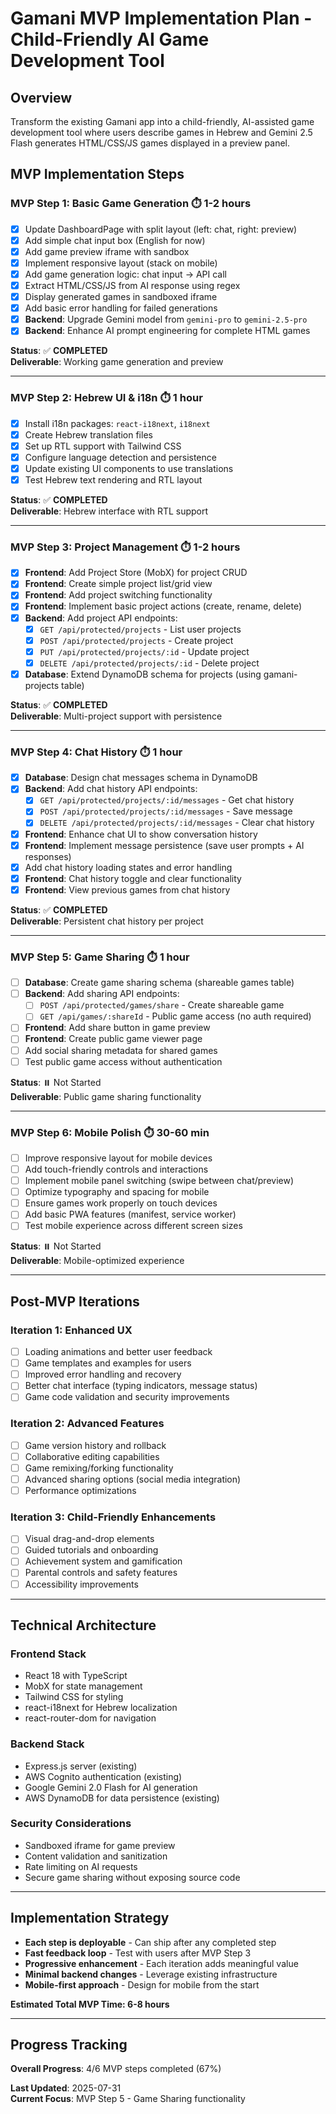 # Gamani MVP Implementation Plan - Child-Friendly AI Game Development Tool

## Overview
Transform the existing Gamani app into a child-friendly, AI-assisted game development tool where users describe games in Hebrew and Gemini 2.5 Flash generates HTML/CSS/JS games displayed in a preview panel.

## MVP Implementation Steps

### MVP Step 1: Basic Game Generation ⏱️ 1-2 hours
- [x] Update DashboardPage with split layout (left: chat, right: preview)
- [x] Add simple chat input box (English for now)
- [x] Add game preview iframe with sandbox
- [x] Implement responsive layout (stack on mobile)
- [x] Add game generation logic: chat input → API call
- [x] Extract HTML/CSS/JS from AI response using regex
- [x] Display generated games in sandboxed iframe
- [x] Add basic error handling for failed generations
- [x] **Backend**: Upgrade Gemini model from `gemini-pro` to `gemini-2.5-pro`
- [x] **Backend**: Enhance AI prompt engineering for complete HTML games

**Status**: ✅ **COMPLETED**  
**Deliverable**: Working game generation and preview

---

### MVP Step 2: Hebrew UI & i18n ⏱️ 1 hour
- [x] Install i18n packages: `react-i18next`, `i18next`
- [x] Create Hebrew translation files
- [x] Set up RTL support with Tailwind CSS
- [x] Configure language detection and persistence
- [x] Update existing UI components to use translations
- [x] Test Hebrew text rendering and RTL layout

**Status**: ✅ **COMPLETED**  
**Deliverable**: Hebrew interface with RTL support

---

### MVP Step 3: Project Management ⏱️ 1-2 hours
- [x] **Frontend**: Add Project Store (MobX) for project CRUD
- [x] **Frontend**: Create simple project list/grid view
- [x] **Frontend**: Add project switching functionality
- [x] **Frontend**: Implement basic project actions (create, rename, delete)
- [x] **Backend**: Add project API endpoints:
  - [x] `GET /api/protected/projects` - List user projects
  - [x] `POST /api/protected/projects` - Create project
  - [x] `PUT /api/protected/projects/:id` - Update project
  - [x] `DELETE /api/protected/projects/:id` - Delete project
- [x] **Database**: Extend DynamoDB schema for projects (using gamani-projects table)

**Status**: ✅ **COMPLETED**  
**Deliverable**: Multi-project support with persistence

---

### MVP Step 4: Chat History ⏱️ 1 hour
- [x] **Database**: Design chat messages schema in DynamoDB
- [x] **Backend**: Add chat history API endpoints:
  - [x] `GET /api/protected/projects/:id/messages` - Get chat history
  - [x] `POST /api/protected/projects/:id/messages` - Save message
  - [x] `DELETE /api/protected/projects/:id/messages` - Clear chat history
- [x] **Frontend**: Enhance chat UI to show conversation history
- [x] **Frontend**: Implement message persistence (save user prompts + AI responses)
- [x] Add chat history loading states and error handling
- [x] **Frontend**: Chat history toggle and clear functionality
- [x] **Frontend**: View previous games from chat history

**Status**: ✅ **COMPLETED**  
**Deliverable**: Persistent chat history per project

---

### MVP Step 5: Game Sharing ⏱️ 1 hour
- [ ] **Database**: Create game sharing schema (shareable games table)
- [ ] **Backend**: Add sharing API endpoints:
  - [ ] `POST /api/protected/games/share` - Create shareable game
  - [ ] `GET /api/games/:shareId` - Public game access (no auth required)
- [ ] **Frontend**: Add share button in game preview
- [ ] **Frontend**: Create public game viewer page
- [ ] Add social sharing metadata for shared games
- [ ] Test public game access without authentication

**Status**: ⏸️ Not Started  
**Deliverable**: Public game sharing functionality

---

### MVP Step 6: Mobile Polish ⏱️ 30-60 min
- [ ] Improve responsive layout for mobile devices
- [ ] Add touch-friendly controls and interactions
- [ ] Implement mobile panel switching (swipe between chat/preview)
- [ ] Optimize typography and spacing for mobile
- [ ] Ensure games work properly on touch devices
- [ ] Add basic PWA features (manifest, service worker)
- [ ] Test mobile experience across different screen sizes

**Status**: ⏸️ Not Started  
**Deliverable**: Mobile-optimized experience

---

## Post-MVP Iterations

### Iteration 1: Enhanced UX
- [ ] Loading animations and better user feedback
- [ ] Game templates and examples for users
- [ ] Improved error handling and recovery
- [ ] Better chat interface (typing indicators, message status)
- [ ] Game code validation and security improvements

### Iteration 2: Advanced Features  
- [ ] Game version history and rollback
- [ ] Collaborative editing capabilities
- [ ] Game remixing/forking functionality
- [ ] Advanced sharing options (social media integration)
- [ ] Performance optimizations

### Iteration 3: Child-Friendly Enhancements
- [ ] Visual drag-and-drop elements
- [ ] Guided tutorials and onboarding
- [ ] Achievement system and gamification
- [ ] Parental controls and safety features
- [ ] Accessibility improvements

---

## Technical Architecture

### Frontend Stack
- React 18 with TypeScript
- MobX for state management
- Tailwind CSS for styling
- react-i18next for Hebrew localization
- react-router-dom for navigation

### Backend Stack  
- Express.js server (existing)
- AWS Cognito authentication (existing)
- Google Gemini 2.0 Flash for AI generation
- AWS DynamoDB for data persistence (existing)

### Security Considerations
- Sandboxed iframe for game preview
- Content validation and sanitization
- Rate limiting on AI requests
- Secure game sharing without exposing source code

---

## Implementation Strategy
- **Each step is deployable** - Can ship after any completed step
- **Fast feedback loop** - Test with users after MVP Step 3
- **Progressive enhancement** - Each iteration adds meaningful value
- **Minimal backend changes** - Leverage existing infrastructure
- **Mobile-first approach** - Design for mobile from the start

**Estimated Total MVP Time: 6-8 hours**

---

## Progress Tracking

**Overall Progress**: 4/6 MVP steps completed (67%)

**Last Updated**: 2025-07-31  
**Current Focus**: MVP Step 5 - Game Sharing functionality